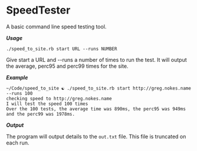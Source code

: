 SpeedTester
===========

A basic command line speed testing tool.

***Usage***

`./speed_to_site.rb start URL --runs NUMBER`

Give start a URL and --runs a number of times to run the test. It will output the average, perc95 and perc99 times for the site.

***Example***

	~/Code/speed_to_site ☯ ./speed_to_site.rb start http://greg.nokes.name --runs 100
	checking speed to http://greg.nokes.name
	I will test the speed 100 times
	Over the 100 tests, the average time was 890ms, the perc95 was 949ms and the perc99 was 1978ms.
	
***Output***

The program will output details to the `out.txt` file. This file is truncated on each run.


